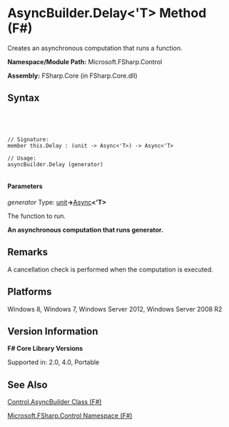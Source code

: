 # AsyncBuilder.Delay<'T> Method (F#)

Creates an asynchronous computation that runs a function.

**Namespace/Module Path:** Microsoft.FSharp.Control

**Assembly:** FSharp.Core (in FSharp.Core.dll)


## Syntax



```




// Signature:
member this.Delay : (unit -> Async<'T>) -> Async<'T>

// Usage:
asyncBuilder.Delay (generator)


```





#### Parameters
*generator*
Type: [unit](http://msdn.microsoft.com/en-us/library/00b837c2-6c8a-483a-87d3-0479c64037a7)**-&gt;**[Async](http://msdn.microsoft.com/en-us/library/e0b28ea2-dea5-4021-b2b9-d7d4761babde)**&lt;'T&gt;**


The function to run.



**An asynchronous computation that runs generator.**
## Remarks
A cancellation check is performed when the computation is executed.


## Platforms
Windows 8, Windows 7, Windows Server 2012, Windows Server 2008 R2


## Version Information
**F# Core Library Versions**

Supported in: 2.0, 4.0, Portable




## See Also
[Control.AsyncBuilder Class &#40;F&#35;&#41;](Control.AsyncBuilder-Class-%5BFSharp%5D.md)

[Microsoft.FSharp.Control Namespace &#40;F&#35;&#41;](Microsoft.FSharp.Control-Namespace-%5BFSharp%5D.md)

